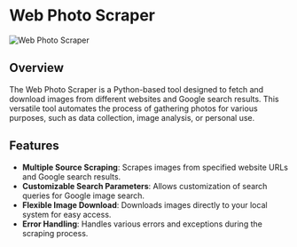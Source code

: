 

# Web Photo Scraper

![Web Photo Scraper](https://scrapingrobot.com/wp-content/uploads/2020/07/img37-1.jpg?ver=1.12-734)


## Overview

The Web Photo Scraper is a Python-based tool designed to fetch and download images from different websites and Google search results. This versatile tool automates the process of gathering photos for various purposes, such as data collection, image analysis, or personal use.

## Features

- **Multiple Source Scraping**: Scrapes images from specified website URLs and Google search results.
- **Customizable Search Parameters**: Allows customization of search queries for Google image search.
- **Flexible Image Download**: Downloads images directly to your local system for easy access.
- **Error Handling**: Handles various errors and exceptions during the scraping process.
